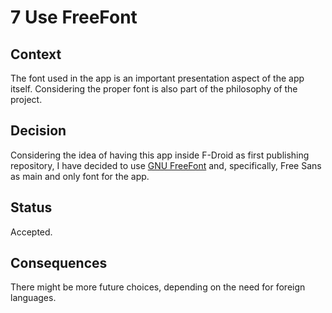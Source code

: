<!--
© 2022 Marco Bresciani

Copying and distribution of this file, with or without modification, are
permitted in any medium without royalty provided the copyright notice
and this notice are preserved.
This file is offered as-is, without any warranty.

SPDX-FileCopyrightText: 2022 Marco Bresciani

SPDX-License-Identifier: FSFAP
-->
# 7 Use FreeFont

## Context
The font used in the app is an important presentation aspect of the app
itself.
Considering the proper font is also part of the philosophy of the
project.

## Decision
Considering the idea of having this app inside F-Droid as first
publishing repository, I have decided to use
[GNU FreeFont](https://www.gnu.org/software/freefont/index.html) and,
specifically, Free Sans as main and only font for the app.

## Status
Accepted.

## Consequences
There might be more future choices, depending on the need for foreign
languages.
